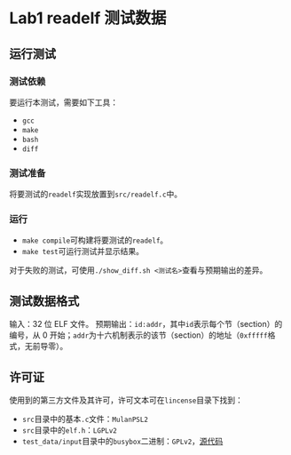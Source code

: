 # Lab1 readelf 测试数据

## 运行测试

### 测试依赖

要运行本测试，需要如下工具：

- `gcc`
- `make`
- `bash`
- `diff`

### 测试准备

将要测试的`readelf`实现放置到`src/readelf.c`中。

### 运行

- `make compile`可构建将要测试的`readelf`。
- `make test`可运行测试并显示结果。

对于失败的测试，可使用`./show_diff.sh <测试名>`查看与预期输出的差异。

## 测试数据格式

输入：32 位 ELF 文件。
预期输出：`id:addr`，其中`id`表示每个节（section）的编号，从 0 开始；`addr`为十六机制表示的该节（section）的地址（`0xfffff`格式，无前导零）。

## 许可证

使用到的第三方文件及其许可，许可文本可在`lincense`目录下找到：

- `src`目录中的基本`.c`文件：`MulanPSL2`
- `src`目录中的`elf.h`：`LGPLv2`
- `test_data/input`目录中的`busybox`二进制：`GPLv2`，[源代码](https://www.busybox.net/downloads/busybox-1.37.0.tar.bz2)
